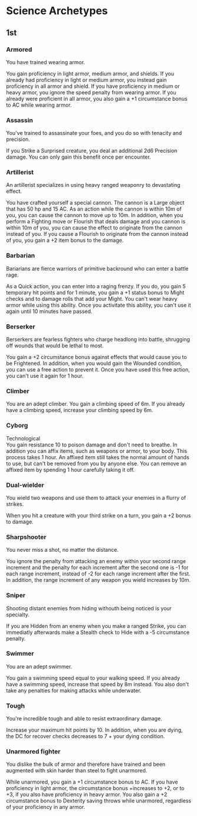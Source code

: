 # Science Archetypes

## 1st

### Armored
You have trained wearing armor.

You gain proficiency in light armor, medium armor, and shields. If you already had proficiency in light or medium armor, you instead gain proficiency in all armor and shield. If you have proficiency in medium or heavy armor, you ignore the speed penalty from wearing armor. If you already were proficient in all armor, you also gain a +1 circumstance bonus to AC while wearing armor.

### Assassin
You've trained to assassinate your foes, and you do so with tenacity and precision.

If you Strike a Surprised creature, you deal an additional 2d6 Precision damage. You can only gain this benefit once per encounter.

### Artillerist
An artillerist specializes in using heavy ranged weaponry to devastating effect.

You have crafted yourself a special cannon. The cannon is a Large object that has 50 hp and 15 AC. As an action while the cannon is within 10m of you, you can cause the cannon to move up to 10m. In addition, when you perform a Fighting move or Flourish that deals damage and you cannon is within 10m of you, you can cause the effect to originate from the cannon instead of you. If you cause a Flourish to originate from the cannon instead of you, you gain a +2 item bonus to the damage.

### Barbarian
Bariarians are fierce warriors of primitive backround who can enter a battle rage.

As a Quick action, you can enter into a raging frenzy. If you do, you gain 5 temporary hit points and for 1 minute, you gain a +1 status bonus to Might checks and to damage rolls that add your Might. You can't wear heavy armor while using this ability. Once you activitate this ability, you can't use it again until 10 minutes have passed.

### Berserker
Berserkers are fearless fighters who charge headlong into battle, shrugging off wounds that would be lethal to most.

You gain a +2 circumstance bonus against effects that would cause you to be Frightened. In addition, when you would gain the Wounded condition, you can use a free action to prevent it. Once you have used this free action, you can't use it again for 1 hour.

### Climber
You are an adept climber. You gain a climbing speed of 6m. If you already have a climbing speed, increase your climbing speed by 6m.

### Cyborg
Technological\
You gain resistance 10 to poison damage and don't need to breathe. In addition you can affix items, such as weapons or armor, to your body. This process takes 1 hour. An affixed item still takes the normal amount of hands to use, but can't be removed from you by anyone else. You can remove an affixed item by spending 1 hour carefully taking it off. 

### Dual-wielder
You wield two weapons and use them to attack your enemies in a flurry of strikes.

When you hit a creature with your third strike on a turn, you gain a +2 bonus to damage.

### Sharpshooter
You never miss a shot, no matter the distance.

You ignore the penalty from attacking an enemy within your second range increment and the penalty for each increment after the second one is -1 for each range increment, instead of -2 for each range increment after the first. In addition, the range increment of any weapon you wield increases by 10m.

### Sniper
Shooting distant enemies from hiding withouth being noticed is your specialty. 

If you are Hidden from an enemy when you make a ranged Strike, you can immediatly afterwards make a Stealth check to Hide with a -5 circumstance penalty.

### Swimmer
You are an adept swimmer. 

You gain a swimming speed equal to your walking speed. If you already have a swimming speed, increase that speed by 8m instead. You also don't take any penalties for making attacks while underwater.

### Tough
You're incredible tough and able to resist extraordinary damage. 

Increase your maximum hit points by 10. In addition, when you are dying, the DC for recover checks decreases to 7 + your dying condition.

### Unarmored fighter
You dislike the bulk of armor and therefore have trained and been augmented with skin harder than steel to fight unarmored.

While unarmored, you gain a +1 circumstance bonus to AC. If you have proficiency in light armor, the circumstance bonus +increases to +2, or to +3, if you also have proficiency in heavy armor. You also gain a +2 circumstance bonus to Dexterity saving throws while unarmored, regardless of your proficiency in any armor.
